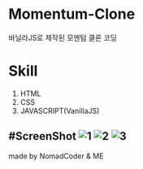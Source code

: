 # Momentum-Clone
바닐라JS로 제작된 모멘텀 클론 코딩

# Skill
1. HTML  
2. CSS  
3. JAVASCRIPT(VanillaJS)    

#ScreenShot
![1](https://user-images.githubusercontent.com/32770277/57582977-9285b300-7506-11e9-8f6c-2af45540602a.PNG)
![2](https://user-images.githubusercontent.com/32770277/57582978-9285b300-7506-11e9-99a5-4d6d1e8937b5.PNG)
![3](https://user-images.githubusercontent.com/32770277/57582979-9285b300-7506-11e9-9541-f4b16cd43db5.PNG)
--------------------
made by NomadCoder & ME
